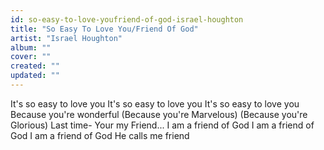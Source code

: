 ```yaml
---
id: so-easy-to-love-youfriend-of-god-israel-houghton
title: "So Easy To Love You/Friend Of God"
artist: "Israel Houghton"
album: ""
cover: ""
created: ""
updated: ""
---
```


It's so easy to love you
It's so easy to love you
It's so easy to love you
Because you're wonderful
(Because you're Marvelous)
(Because you're Glorious)
Last time- Your my Friend...
I am a friend of God
I am a friend of God
I am a friend of God
He calls me friend